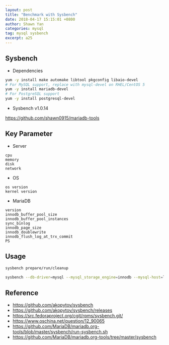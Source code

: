 ```yaml
---
layout: post
title: "Benchmark with Sysbench"
date: 2018-04-17 15:15:01 +0800
author: Shawn Yan
categories: mysql
tag: mysql sysbench
excerpt: a25
---
```


## Sysbench

- Dependencies

```bash
yum -y install make automake libtool pkgconfig libaio-devel
# For MySQL support, replace with mysql-devel on RHEL/CentOS 5
yum -y install mariadb-devel
# For PostgreSQL support
yum -y install postgresql-devel
```

- Sysbench v1.0.14

https://github.com/shawn0915/mariadb-tools

## Key Parameter

- Server

```
cpu
memory
disk
network
```

- OS

```
os version
kernel version
```

- MariaDB

```
version
innodb_buffer_pool_size
innodb_buffer_pool_instances
sync_binlog
innodb_page_size
innodb_doublewrite
innodb_flush_log_at_trx_commit
PS
```

## Usage

```bash
sysbench prepare/run/cleanup

sysbench --db-driver=mysql --mysql_storage_engine=innodb --mysql-host=localhost --mysql-port=3306 --mysql-user=root --mysql-password= --mysql-db=oltpdb --mysql-socket=/var/lib/mysql/mysql.sock --report-interval=1 --time=300 --tables=100 --table_size=20000 /opt/mariadb-tools/sysbench/share/sysbench/oltp_read_write.lua prepare
```


## Reference

- https://github.com/akopytov/sysbench
- https://github.com/akopytov/sysbench/releases
- https://src.fedoraproject.org/cgit/rpms/sysbench.git/
- https://www.oschina.net/question/12_90065
- https://github.com/MariaDB/mariadb.org-tools/blob/master/sysbench/run-sysbench.sh
- https://github.com/MariaDB/mariadb.org-tools/tree/master/sysbench
